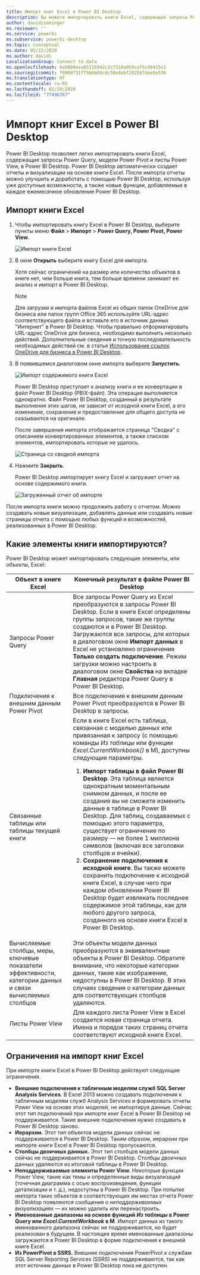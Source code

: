 ```yaml
---
title: Импорт книг Excel в Power BI Desktop
description: Вы можете импортировать книги Excel, содержащие запросы Power Query, модели Power Pivot и листы Power View, в Power BI Desktop.
author: davidiseminger
ms.reviewer: ''
ms.service: powerbi
ms.subservice: powerbi-desktop
ms.topic: conceptual
ms.date: 01/22/2020
ms.author: davidi
LocalizationGroup: Connect to data
ms.openlocfilehash: 0a9880eea0511b942c3c7310a059caf5cd9415e1
ms.sourcegitcommit: f9909731ff5b6b69cdc58e9abf2025b7dee0e536
ms.translationtype: HT
ms.contentlocale: ru-RU
ms.lasthandoff: 02/20/2020
ms.locfileid: "77496767"
---
```

# <a name="import-excel-workbooks-into-power-bi-desktop"></a>Импорт книг Excel в Power BI Desktop
Power BI Desktop позволяет легко импортировать книги Excel, содержащие запросы Power Query, модели Power Pivot и листы Power View, в Power BI Desktop. Power BI Desktop автоматически создает отчеты и визуализации на основе книги Excel. После импорта отчеты можно улучшить и доработать с помощью Power BI Desktop, используя уже доступные возможности, а также новые функции, добавляемые в каждое ежемесячное обновление Power BI Desktop.

## <a name="how-do-i-import-an-excel-workbook"></a>Импорт книги Excel
1. Чтобы импортировать книгу Excel в Power BI Desktop, выберите пункты меню **Файл** > **Импорт** > **Power Query, Power Pivot, Power View**.

   ![Импорт книги Excel](media/desktop-import-excel-workbooks/importexceltopbi_1.png)


2. В окне **Открыть** выберите книгу Excel для импорта. 

   Хотя сейчас ограничений на размер или количество объектов в книге нет, чем больше книга, тем больше времени занимает ее анализ и импорт в Power BI Desktop.

   > [!NOTE]
   > Для загрузки и импорта файлов Excel из общих папок OneDrive для бизнеса или папок групп Office 365 используйте URL-адрес соответствующего файла и вставьте его в источник данных "Интернет" в Power BI Desktop. Чтобы правильно отформатировать URL-адрес OneDrive для бизнеса, необходимо выполнить несколько действий. Дополнительные сведения и точную последовательность необходимых действий см. в статье [Использование ссылок OneDrive для бизнеса в Power BI Desktop](desktop-use-onedrive-business-links.md).
   > 
   > 

3. В появившемся диалоговом окне импорта выберите **Запустить**.

   ![Импорт содержимого книги Excel](media/desktop-import-excel-workbooks/import-excel-power-bi-5.png)


   Power BI Desktop приступает к анализу книги и ее конвертации в файл Power BI Desktop (PBIX-файл). Эта операция выполняется однократно. Файл Power BI Desktop, созданный в результате выполнения этих шагов, не зависит от исходной книги Excel, а его изменение, сохранение и предоставление для общего доступа не сказываются на оригинале.

   После завершения импорта отображается страница "Сводка" с описанием конвертированных элементов, а также списком элементов, импортировать которые не удалось.

   ![Страница со сводкой импорта](media/desktop-import-excel-workbooks/importexceltopbi_3.png)

4. Нажмите **Закрыть**. 

   Power BI Desktop импортирует книгу Excel и загружает отчет на основе содержимого книги.

   ![Загруженный отчет об импорте](media/desktop-import-excel-workbooks/importexceltopbi_4.png)

После импорта книги можно продолжить работу с отчетом. Можно создавать новые визуализации, добавлять данные или создавать новые страницы отчета с помощью любых функций и возможностей, реализованных в Power BI Desktop.

## <a name="which-workbook-elements-are-imported"></a>Какие элементы книги импортируются?
Power BI Desktop может импортировать следующие элементы, или *объекты*, Excel:

| Объект в книге Excel | Конечный результат в файле Power BI Desktop |
| --- | --- |
| Запросы Power Query |Все запросы Power Query из Excel преобразуются в запросы Power BI Desktop. Если в книге Excel определены группы запросов, такие же группы создаются и в Power BI Desktop. Загружаются все запросы, для которых в диалоговом окне **Импорт данных** в Excel не установлено ограничение **Только создать подключение**. Режим загрузки можно настроить в диалоговом окне **Свойства** на вкладке **Главная** редактора Power Query в Power BI Desktop. |
| Подключения к внешним данным Power Pivot |Все подключения к внешним данным Power Pivot преобразуются в Power BI Desktop в запросы. |
| Связанные таблицы или таблицы текущей книги |Если в книге Excel есть таблица, связанная с моделью данных или привязанная к запросу (с помощью команды *Из таблицы* или функции *Excel.CurrentWorkbook()* в M), доступны следующие параметры. <ol><li><b>Импорт таблицы в файл Power BI Desktop</b>. Эта таблица является однократным моментальным снимком данных, и после ее создания вы не сможете изменить данные в таблице в Power BI Desktop. Для таблиц, создаваемых с помощью этого параметра, существует ограничение по размеру — не более 1 миллиона символов (включая все заголовки столбцов и ячейки).</li><li><b>Сохранение подключения к исходной книге</b>. Вы также можете сохранить подключение к исходной книге Excel, в случае чего при каждом обновлении Power BI Desktop будет извлекать последнее содержимое этой таблицы, как для любого другого запроса, созданного на основе книги Excel в Power BI Desktop.</li></ul> |
| Вычисляемые столбцы, меры, ключевые показатели эффективности, категории данных и связи вычисляемых столбцов |Эти объекты модели данных преобразуются в эквивалентные объекты в Power BI Desktop. Обратите внимание, что некоторые категории данных, такие как изображение, недоступны в Power BI Desktop. В этих случаях сведения о категории данных для соответствующих столбцов удаляются. |
| Листы Power View |Для каждого листа Power View в Excel создается новая страница отчета. Имена и порядок таких страниц отчета соответствуют исходной книге Excel. |

## <a name="are-there-any-limitations-to-importing-a-workbook"></a>Ограничения на импорт книг Excel
При импорте книги Excel в Power BI Desktop действуют следующие ограничения.

* **Внешние подключения к табличным моделям служб SQL Server Analysis Services**. В Excel 2013 можно создавать подключения к табличным моделям служб Analysis Services и формировать отчеты Power View на основе этих моделей, не импортируя данные. Сейчас этот тип подключений при импорте книг Excel в Power BI Desktop не поддерживается. Такие внешние подключения нужно создавать в Power BI Desktop заново.
* **Иерархии.** Этот тип объектов модели данных сейчас не поддерживается в Power BI Desktop. Таким образом, иерархии при импорте книги Excel в Power BI Desktop пропускаются.
* **Столбцы двоичных данных.** Этот тип столбцов модели данных сейчас не поддерживается в Power BI Desktop. Столбцы двоичных данных удаляются из итоговой таблицы в Power BI Desktop.
* **Неподдерживаемые элементы Power View.** Некоторые функции Power View, такие как темы и определенные виды визуализаций (точечная диаграмма с осью воспроизведения, функции детализации и т. д.), недоступны в Power BI Desktop. При попытке импорта таких объектов в соответствующих им местах отчета Power BI Desktop появляются сообщения о *неподдерживаемых визуализациях* — их можно удалить или перенастроить.
* **Именованные диапазоны на основе функций** ***Из таблицы*** **в Power Query или** ***Excel.CurrentWorkbook*** **в M**. Импорт данных из такого именованного диапазона сейчас не поддерживается, но будет реализован в будущем. В настоящее время именованные диапазоны загружаются в Power BI Desktop в форме подключения к внешней книге Excel.
* **Из PowerPivot в SSRS.** Внешние подключения PowerPivot к службам SQL Server Reporting Services (SSRS) не поддерживаются, так как этот источник данных в Power BI Desktop пока не доступен.

